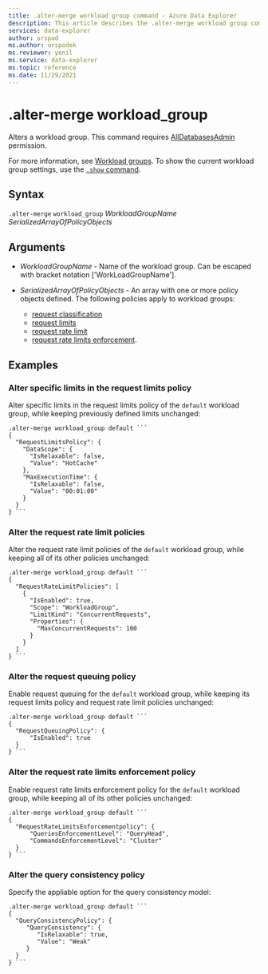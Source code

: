 ```yaml
---
title: .alter-merge workload group command - Azure Data Explorer
description: This article describes the .alter-merge workload group command in Azure Data Explorer.
services: data-explorer
author: orspod
ms.author: orspodek
ms.reviewer: yonil
ms.service: data-explorer
ms.topic: reference
ms.date: 11/29/2021
---
```

# .alter-merge workload_group

Alters a workload group. This command requires [AllDatabasesAdmin](access-control/role-based-authorization.md) permission.

For more information, see [Workload groups](workload-groups.md). To show the current workload group settings, use the [`.show` command](show-workload-group-command.md).

## Syntax

`.alter-merge` `workload_group` *WorkloadGroupName* *SerializedArrayOfPolicyObjects*

## Arguments

- *WorkloadGroupName* - Name of the workload group. Can be escaped with bracket notation ['WorkLoadGroupName'].
- *SerializedArrayOfPolicyObjects* - An array with one or more policy objects defined. The following policies apply to workload groups:   
  
  * [request classification](request-classification-policy.md)
  * [request limits](request-limits-policy.md)
  * [request rate limit](request-rate-limit-policy.md)
  * [request rate limits enforcement](request-rate-limits-enforcement-policy.md).

## Examples

### Alter specific limits in the request limits policy

Alter specific limits in the request limits policy of the `default` workload group,
while keeping previously defined limits unchanged:

~~~kusto
.alter-merge workload_group default ```
{
  "RequestLimitsPolicy": {
    "DataScope": {
      "IsRelaxable": false,
      "Value": "HotCache"
    },
    "MaxExecutionTime": {
      "IsRelaxable": false,
      "Value": "00:01:00"
    }
  }
} ```
~~~

### Alter the request rate limit policies

Alter the request rate limit policies of the `default` workload group,
while keeping all of its other policies unchanged:

~~~kusto
.alter-merge workload_group default ```
{
  "RequestRateLimitPolicies": [
    {
      "IsEnabled": true,
      "Scope": "WorkloadGroup",
      "LimitKind": "ConcurrentRequests",
      "Properties": {
        "MaxConcurrentRequests": 100
      }
    }
  ]
} ```
~~~

### Alter the request queuing policy

Enable request queuing for the `default` workload group, while keeping its request limits policy
and request rate limit policies unchanged:

~~~kusto
.alter-merge workload_group default ```
{
  "RequestQueuingPolicy": {
      "IsEnabled": true
  }
} ```
~~~

### Alter the request rate limits enforcement policy

Enable request rate limits enforcement policy for the `default` workload group,
while keeping all of its other policies unchanged:

~~~kusto
.alter-merge workload_group default ```
{
  "RequestRateLimitsEnforcementpolicy": {
      "QueriesEnforcementLevel": "QueryHead",
      "CommandsEnforcementLevel": "Cluster"
  }
} ```
~~~

### Alter the query consistency policy

Specify the appliable option for the query consistency model:

~~~kusto
.alter-merge workload_group default ```
{
  "QueryConsistencyPolicy": {
     "QueryConsistency": {
        "IsRelaxable": true,
        "Value": "Weak"
     }
  }
} ```
~~~
